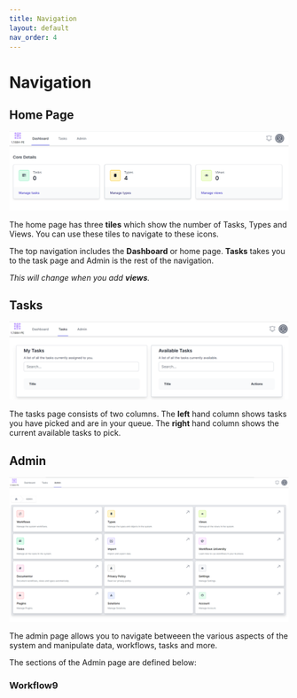 ```yaml
---
title: Navigation
layout: default
nav_order: 4
---
```

# Navigation

## Home Page
![Home Page](screenshot-dashboard.png)

The home page has three **tiles** which show the number of Tasks, Types and Views. You can use these tiles to navigate to these icons.

The top navigation includes the **Dashboard** or home page. **Tasks** takes you to the task page and Admin is the rest of the navigation.

*This will change when you add **views**.*

## Tasks

![Tasks Page](screenshot-tasks.png)

The tasks page consists of two columns. The **left** hand column shows tasks you have picked and are in your queue. The **right** hand column shows the current available tasks to pick.

## Admin

![Admin Page](screenshot-admin.png)

The admin page allows you to navigate betweeen the various aspects of the system and manipulate data, workflows, tasks and more.

The sections of the Admin page are defined below:

### Workflow9
